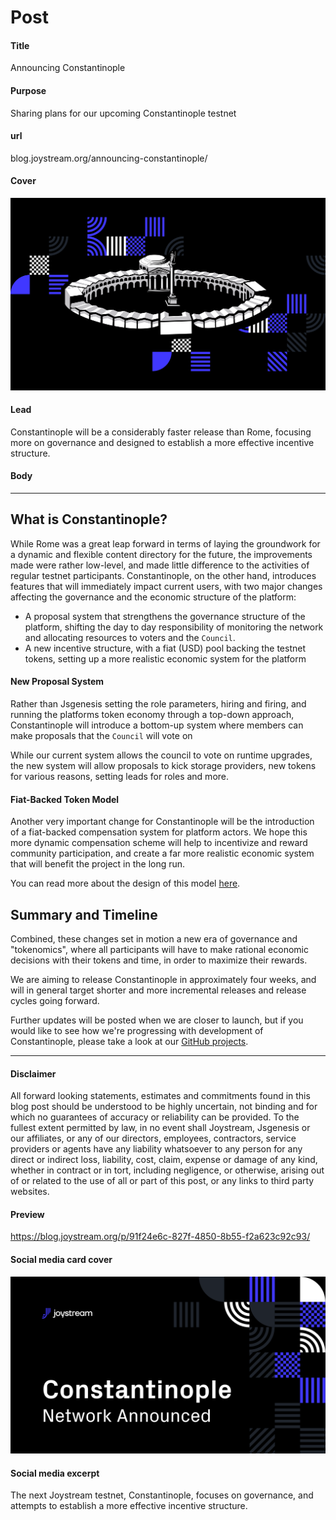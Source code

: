 # Post

#### Title

Announcing Constantinople

#### Purpose

Sharing plans for our upcoming Constantinople testnet

#### url

blog.joystream.org/announcing-constantinople/

#### Cover

<p align="center"><img src="announcing-constantinople-cover.png"></p>

#### Lead

Constantinople will be a considerably faster release than Rome, focusing more on governance and designed to establish a more effective incentive structure.

#### Body

---

## What is Constantinople?

While Rome was a great leap forward in terms of laying the groundwork for a dynamic and flexible content directory for the future, the improvements made were rather low-level, and made little difference to the activities of regular testnet participants. Constantinople, on the other hand, introduces features that will immediately impact current users, with two major changes affecting the governance and the economic structure of the platform:

* A proposal system that strengthens the governance structure of the platform, shifting the day to day responsibility of monitoring the network and allocating resources to voters and the `Council`.
* A new incentive structure, with a fiat (USD) pool backing the testnet tokens, setting up a more realistic economic system for the platform

#### New Proposal System
Rather than Jsgenesis setting the role parameters, hiring and firing, and running the platforms token economy through a top-down approach, Constantinople will introduce a bottom-up system where members can make proposals that the `Council` will vote on

While our current system allows the council to vote on runtime upgrades, the new system will allow proposals to kick storage providers, new tokens for various reasons, setting leads for roles and more.

#### Fiat-Backed Token Model

Another very important change for Constantinople will be the introduction of a fiat-backed compensation system for platform actors. We hope this more dynamic compensation scheme will help to incentivize and reward community participation, and create a far more realistic economic system that will benefit the project in the long run.

You can read more about the design of this model [here](https://github.com/Joystream/joystream/issues/171).

## Summary and Timeline
Combined, these changes set in motion a new era of governance and "tokenomics", where all participants will have to make rational economic decisions with their tokens and time, in order to maximize their rewards.

We are aiming to release Constantinople in approximately four weeks, and will in general target shorter and more incremental releases and release cycles going forward.

Further updates will be posted when we are closer to launch, but if you would like to see how we're progressing with development of Constantinople, please take a look at our  [GitHub projects](https://github.com/orgs/Joystream/projects).

---

#### Disclaimer

All forward looking statements, estimates and commitments found in this blog post should be understood to be highly uncertain, not binding and for which no guarantees of accuracy or reliability can be provided. To the fullest extent permitted by law, in no event shall Joystream, Jsgenesis or our affiliates, or any of our directors, employees, contractors, service providers or agents have any liability whatsoever to any person for any direct or indirect loss, liability, cost, claim, expense or damage of any kind, whether in contract or in tort, including negligence, or otherwise, arising out of or related to the use of all or part of this post, or any links to third party websites.

#### Preview

https://blog.joystream.org/p/91f24e6c-827f-4850-8b55-f2a623c92c93/

#### Social media card cover

<p align="center"><img src="announcing-constantinople-twitter.png"></p>

#### Social media excerpt

The next Joystream testnet, Constantinople, focuses on governance, and attempts to establish a more effective incentive structure.
